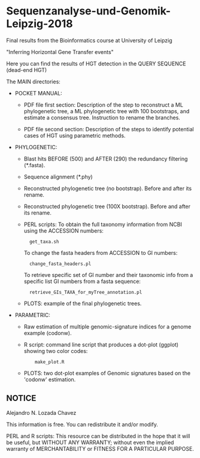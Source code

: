 # Sequenzanalyse-und-Genomik-Leipzig-2018
Final results from the Bioinformatics course at University of Leipzig

"Inferring Horizontal Gene Transfer events"

Here you can find the results of HGT detection in the QUERY SEQUENCE (dead-end HGT)

The MAIN directories:
  - POCKET MANUAL: 
    * PDF file first section:
    Description of the step to reconstruct a ML phylogenetic tree, a ML phylogenetic tree
     with 100 bootstraps, and estimate a consensus tree. Instruction to rename the branches.

    * PDF file second section: 
    Description of the steps to identify potential cases of HGT using parametric methods.
    
  - PHYLOGENETIC: 
    * Blast hits BEFORE (500) and AFTER (290) the redundancy filtering (*.fasta).
    * Sequence alignment (*.phy)
    * Reconstructed phylogenetic tree (no bootstrap). Before and after its rename.
    * Reconstructed phylogenetic tree (100X bootstrap). Before and after its rename.
    * PERL scripts: 
       To obtain the full taxonomy information from NCBI using the ACCESSION numbers:
    
            get_taxa.sh
      
       To change the fasta headers from ACCESSION to GI numbers:
       
            change_fasta_headers.pl
       
       To retrieve specific set of GI number and their taxonomic info from a specific list GI numbers from a fasta sequence:
       
            retrieve_GIs_TAXA_for_myTree_annotation.pl
       
    * PLOTS: example of the final phylogenetic trees.
          
  - PARAMETRIC:
    * Raw estimation of multiple genomic-signature indices for a genome example (codonw).
    * R script: command line script that produces a dot-plot (ggplot) showing two color codes:
        
              make_plot.R
        
    * PLOTS: two dot-plot examples of Genomic signatures based on the 'codonw' estimation.


## NOTICE

Alejandro N. Lozada Chavez

This information is free. You can redistribute it and/or modify.

PERL and R scripts: This resource can be distributed in the hope that it will be useful,
but WITHOUT ANY WARRANTY; without even the implied warranty of MERCHANTABILITY or FITNESS
FOR A PARTICULAR PURPOSE.

